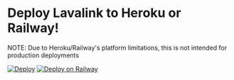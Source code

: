 # Deploy Lavalink to Heroku or Railway!
NOTE: Due to Heroku/Railway's platform limitations, this is not intended for production deployments

[![Deploy](https://www.herokucdn.com/deploy/button.svg)](https://heroku.com/deploy)
[![Deploy on Railway](https://railway.app/button.svg)](https://railway.app/new/template?template=https%3A%2F%2Fgithub.com%2Fcobaltgit%2Fheroku-railway-lavalink&envs=PORT%2CPASSWORD&optionalEnvs=PASSWORD&PORTDesc=Listening+port+for+the+Lavalink+server&PASSWORDDesc=The+password+used+to+access+the+Lavalink+server)